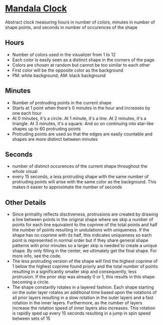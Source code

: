 # [Mandala Clock](https://lankaraniamir.github.io/mandala-clock/)
Abstract clock measuring hours in number of colors, minutes in number of shape points, and seconds in number of occurences of the shape 

## Hours
  - Number of colors used in the visualizer from 1 to 12
  - Each color is easily seen as a distinct shape in the corners of the page
  - Colors are chosen at random but cannot be too similar to each other
  - First color will be the opposite color as the background
  - PM: white background;  AM: black background

## Minutes
  - Number of protruding points in the current shape
  - Starts at 1 point when there's 0 minutes in the hour and increases by one each hour
  - At 0 minutes, it's a circle. At 1 minute, it's a line. At 2 minutes, it's a triangle. At 3 minutes, it's a square. And so on continuing into star-like
shapes up to 60 protruding points
  - Protruding points are used so that the edges are easily countable and shapes are more distinct between minutes

## Seconds
  - number of distinct occurences of the current shape throughout the whole visual
  - every 15 seconds, a less protruding shape with the same number of protruding points will arise with the same color as the background. This makes it easier to approximate the number of seconds

## Other Details
  - Since primality reflects disctiveness, protrusions are created by drawing a line between points in the original shape where we skip a number of points for each line equivalent to the coprime of the total points and half the number of points resulting in undulations with uniqueness. If the shape has no coprime with its half, this indicates uniqueness so each point is represented in normal order but if they share general shape patterns with prior minutes so a larger skip is needed to create a unique shape. By only filling in the center, we ultimately get the final shape. For more info, see the code.
  - The less protruding version of the shape will find the highest coprime of 1 below the highest coprime found priorly and the total number of points resulting in a significantly smaller skip and consequently, less protrusion. If the prior skip was already 0 or 1, this results in this shape becoming a circle.
  - The shape constantly rotates in a layered fashion. Each shape starting on the outer layer rotates an additional time based upon the rotations of all prior layers resulting in a slow rotation in the outer layers and a fast rotation in the inner layers. Furthermore, as the number of layers increase the rotation speed of inner layers also increases. This rotation is rapidly sped up every 15 seconds resulting in a jump in spin speed between sets of 15
